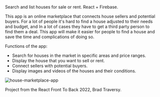 Search and list houses for sale or rent. React + Firebase.

This app is an online marketplace that connects house sellers and potential buyers. For a lot of people it's hard to find a house adjusted to their needs and budget, and In a lot of cases they have to get a third party person to find them a deal. This app will make it easier for people to find a house and save the time and complications of doing so.

Functions of the app:
- Search for houses in the market in specific areas and price ranges.
- Display the house that you want to sell or rent.
- Connect sellers with potential buyers.
- Display images and videos of the houses and their conditions.

![house-marketplace-app](https://github.com/linimary/House-marketplace-app/assets/125043957/b027764d-4da5-4899-a53a-3cb2c2c35a9c)

Project from the React Front To Back 2022, Brad Traversy.
